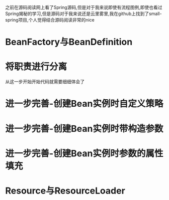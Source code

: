 之前在源码阅读网上看了Spring源码,但是对于我来说即使有流程图例,即使也看过Spring揭秘的学习,但是源码对于我来说还是云里雾里,我在github上找到了small-spring项目,个人觉得结合源码阅读非常的nice
# BeanFactory与BeanDefinition
# 将职责进行分离
从这一步开始开始代码就需要细细体会了
# 进一步完善-创建Bean实例时自定义策略

# 进一步完善-创建Bean实例时带构造参数

# 进一步完善-创建Bean实例时参数的属性填充

# Resource与ResourceLoader
